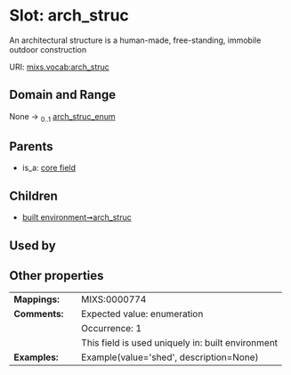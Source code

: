 
# Slot: arch_struc


An architectural structure is a human-made, free-standing, immobile outdoor construction

URI: [mixs.vocab:arch_struc](https://w3id.org/mixs/vocab/arch_struc)


## Domain and Range

None &#8594;  <sub>0..1</sub> [arch_struc_enum](arch_struc_enum.md)

## Parents

 *  is_a: [core field](core_field.md)

## Children

 *  [built environment➞arch_struc](built_environment_arch_struc.md)

## Used by


## Other properties

|  |  |  |
| --- | --- | --- |
| **Mappings:** | | MIXS:0000774 |
| **Comments:** | | Expected value: enumeration |
|  | | Occurrence: 1 |
|  | | This field is used uniquely in: built environment |
| **Examples:** | | Example(value='shed', description=None) |

